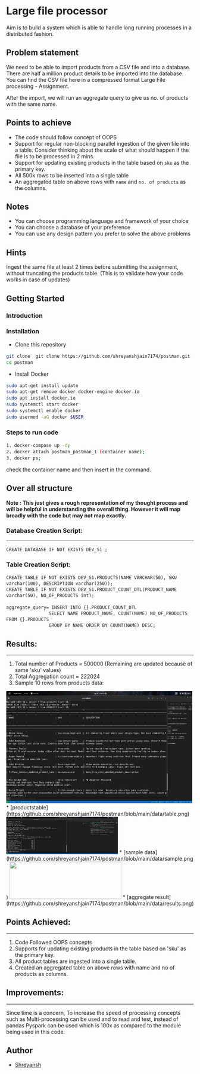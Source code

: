 # Large file processor

Aim is to build a system which is able to handle long running processes in a distributed fashion.
## Problem statement

We need to be able to import products from a CSV file and into a database. There are half a million product details to be imported into the database. You can find the CSV file here in a compressed format Large File processing - Assignment.

After the import, we will run an aggregate query to give us no. of products with the same name.

## Points to achieve
* The code should follow concept of OOPS
* Support for regular non-blocking parallel ingestion of the given file into a table. Consider thinking about the scale of what should happen if the file is to be processed in 2 mins.
* Support for updating existing products in the table based on `sku` as the primary key. 
* All 500k rows to be inserted into a single table
* An aggregated table on above rows with `name` and `no. of products` as the columns.

## Notes
* You can choose programming language and framework of your choice
* You can choose a database of your preference
* You can use any design pattern you prefer to solve the above problems
## Hints

Ingest the same file at least 2 times before submitting the assignment, without truncating the products table. (This is to validate how your code works in case of updates)
## Getting Started

### Introduction 
### Installation
* Clone this repository
```bash
git clone  git clone https://github.com/shreyanshjain7174/postman.git
cd postman
```
* Install Docker
```bash
sudo apt-get install update
sudo apt-get remove docker docker-engine docker.io
sudo apt install docker.io
sudo systemctl start docker
sudo systemctl enable docker
sudo usermod -aG docker $USER
```

### Steps to run code
```bash
1. docker-compose up -d; 
2. docker attach postman_postman_1 (container name); 
3. docker ps; 
```
check the container name and then insert in the command.

## Over all structure
**Note : This just gives a rough representation of my thought process and will be helpful in understanding the overall thing. However it will map broadly with the code but may not map exactly.**

### Database Creation Script:
----------------------------
```
CREATE DATABASE IF NOT EXISTS DEV_S1 ; 
```
### Table Creation Script:
```
CREATE TABLE IF NOT EXISTS DEV_S1.PRODUCTS(NAME VARCHAR(50), SKU varchar(100), DESCRIPTION varchar(250));
CREATE TABLE IF NOT EXISTS DEV_S1.PRODUCT_COUNT_DTL(PRODUCT_NAME varchar(50), NO_OF_PRODUCTS int);

aggregate_query= INSERT INTO {}.PRODUCT_COUNT_DTL
                SELECT NAME PRODUCT_NAME, COUNT(NAME) NO_OF_PRODUCTS FROM {}.PRODUCTS 
                GROUP BY NAME ORDER BY COUNT(NAME) DESC;
```

## Results:
--------------------------------------
1. Total number of Products = 500000 (Remaining are updated because of same 'sku' values)
2. Total Aggregation count = 222024
3. Sample 10 rows from products data:
<img src="./data/table.png" width="500" height="300" />
* [productstable](https://github.com/shreyanshjain7174/postman/blob/main/data/table.png)

<img src="./data/sample.png" width="300" height="100" />
* [sample data](https://github.com/shreyanshjain7174/postman/blob/main/data/sample.png)

<img src="./data/result.png" width="300" height="100" />
* [aggregate result](https://github.com/shreyanshjain7174/postman/blob/main/data/results.png)

## Points Achieved:
-------------------------------------
1. Code Followed OOPS concepts
2. Supports for updating existing products in the table based on 'sku' as the primary key.
3. All product tables are ingested into a single table.
4. Created an aggregated table on above rows with name and no of products as columns.

## Improvements:
------------------------------------------
Since time is a concern, To increase the speed of processing concepts such as Multi-processing can be used and to read and test, instead of pandas Pyspark
can be used which is 100x as compared to the module being used in this code.
## Author
* [Shreyansh](https://github.com/shreyanshjain7174)
